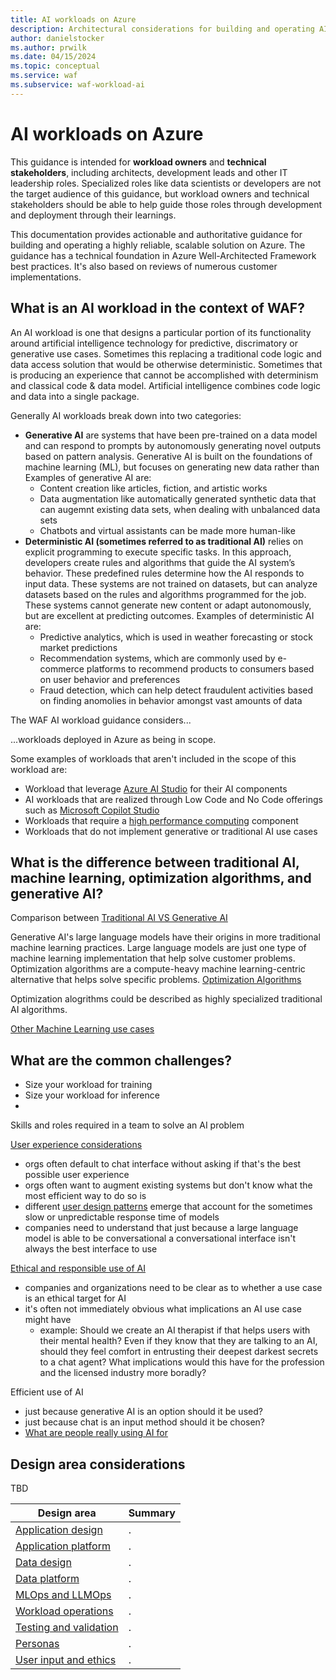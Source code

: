 ```yaml
---
title: AI workloads on Azure
description: Architectural considerations for building and operating AI systems on Azure.
author: danielstocker
ms.author: prwilk
ms.date: 04/15/2024
ms.topic: conceptual
ms.service: waf
ms.subservice: waf-workload-ai
---
```


# AI workloads on Azure

This guidance is intended for **workload owners** and **technical stakeholders**, including architects, development leads and other IT leadership roles. Specialized roles like data scientists or developers are not the target audience of this guidance, but workload owners and technical stakeholders should be able to help guide those roles through development and deployment through their learnings. 

This documentation provides actionable and authoritative guidance for building and operating a highly reliable, scalable solution on Azure. The guidance has a technical foundation in Azure Well-Architected Framework best practices. It's also based on reviews of numerous customer implementations. 

## What is an AI workload in the context of WAF?

An AI workload is one that designs a particular portion of its functionality around artificial intelligence technology for predictive, discrimatory or generative use cases. Sometimes this replacing a traditional code logic and data access solution that would be otherwise deterministic. Sometimes that is producing an experience that cannot be accomplished with determinism and classical code & data model. Artificial intelligence combines code logic and data into a single package.

Generally AI workloads break down into two categories:

- **Generative AI** are systems that have been pre-trained on a data model and can respond to prompts by autonomously generating novel outputs based on pattern analysis. Generative AI is built on the foundations of machine learning (ML), but focuses on generating new data rather than  Examples of generative AI are:
  - Content creation like articles, fiction, and artistic works
  - Data augmentation like automatically generated synthetic data that can augemnt existing data sets, when dealing with unbalanced data sets
  - Chatbots and virtual assistants can be made more human-like
- **Deterministic AI (sometimes referred to as traditional AI)** relies on explicit programming to execute specific tasks. In this approach, developers create rules and algorithms that guide the AI system’s behavior. These predefined rules determine how the AI responds to input data. These systems are not trained on datasets, but can analyze datasets based on the rules and algorithms programmed for the job. These systems cannot generate new content or adapt autonomously, but are excellent at predicting outcomes. Examples of deterministic AI are:
  - Predictive analytics, which is used in weather forecasting or stock market predictions
  - Recommendation systems, which are commonly used by e-commerce platforms to recommend products to consumers based on user behavior and preferences
  - Fraud detection, which can help detect fraudulent activities based on finding anomolies in behavior amongst vast amounts of data
 
The WAF AI workload guidance considers... 

...workloads deployed in Azure as being in scope.

Some examples of workloads that aren't included in the scope of this workload are:

- Workload that leverage [Azure AI Studio](https://azure.microsoft.com/products/ai-studio/) for their AI components
- AI workloads that are realized through Low Code and No Code offerings such as [Microsoft Copilot Studio](https://www.microsoft.com/microsoft-copilot/microsoft-copilot-studio)
- Workloads that require a [high performance computing](https://azure.microsoft.com/solutions/high-performance-computing/) component
- Workloads that do not implement generative or traditional AI use cases

## What is the difference between traditional AI, machine learning, optimization algorithms, and generative AI?

Comparison between
[Traditional AI VS Generative AI](https://visionx.io/blog/traditional-ai-vs-generative-ai/)

Generative AI's large language models have their origins in more traditional machine learning practices. 
Large language models are just one type of machine learning implementation that help solve customer problems.
Optimization algorithms are a compute-heavy machine learning-centric alternative that helps solve specific problems.
[Optimization Algorithms](https://machinelearningmastery.com/tour-of-optimization-algorithms/)

Optimization alogrithms could be described as highly specialized traditional AI algorithms. 

[Other Machine Learning use cases](https://www.codecademy.com/resources/blog/machine-learning-examples/)

## What are the common challenges?

- Size your workload for training
- Size your workload for inference
- 
Skills and roles required in a team to solve an AI problem

[User experience considerations](https://online.stanford.edu/how-to-use-AI-to-enhance-user-experience#Avoid%20Overpromising%20and%20Under%20Delivering)
- orgs often default to chat interface without asking if that's the best possible user experience
- orgs often want to augment existing systems but don't know what the most efficient way to do so is
- different [user design patterns](https://uxdesign.cc/emerging-interaction-patterns-in-generative-ai-experiences-8c351bb3392a) emerge that account for the sometimes slow or unpredictable response time of models
- companies need to understand that just because a large language model is able to be conversational a conversational interface isn't always the best interface to use

[Ethical and responsible use of AI](https://news.harvard.edu/gazette/story/2020/10/ethical-concerns-mount-as-ai-takes-bigger-decision-making-role/)
- companies and organizations need to be clear as to whether a use case is an ethical target for AI
- it's often not immediately obvious what implications an AI use case might have
  - example: Should we create an AI therapist if that helps users with their mental health? Even if they know that they are talking to an AI, should they feel comfort in entrusting their deepest darkest secrets to a chat agent? What implications would this have for the profession and the licensed industry more boradly?

Efficient use of AI
- just because generative AI is an option should it be used?
- just because chat is an input method should it be chosen?
- [What are people really using AI for](https://hbr.org/2024/03/how-people-are-really-using-genai)


## Design area considerations

TBD

|Design area|Summary|
|---|---|
|[Application design](./application-design.md)| . |
|[Application platform ](./application-platform.md)| . |
|[Data design](./data-design.md)| . |
|[Data platform ](./data-platform.md)| . |
|[MLOps and LLMOps](./mlops-llmops.md)| .|
|[Workload operations](./operations.md)| .|
|[Testing and validation](./testing.md)| . |
|[Personas](./personas.md)| . |
|[User input and ethics](./operations.md)| .|


